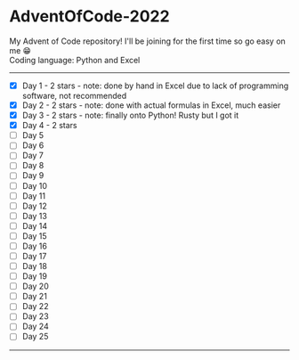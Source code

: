 # AdventOfCode-2022
My Advent of Code repository! I'll be joining for the first time so go easy on me 😁  
Coding language: Python and Excel

---
- [x] Day	1 - 2 stars - note: done by hand in Excel due to lack of programming software, not recommended
- [x] Day	2 - 2 stars - note: done with actual formulas in Excel, much easier
- [x] Day	3 - 2 stars - note: finally onto Python! Rusty but I got it
- [x] Day	4 - 2 stars
- [ ] Day	5
- [ ] Day	6
- [ ] Day	7
- [ ] Day	8
- [ ] Day	9
- [ ] Day	10
- [ ] Day	11
- [ ] Day	12
- [ ] Day	13
- [ ] Day	14
- [ ] Day	15
- [ ] Day	16
- [ ] Day	17
- [ ] Day	18
- [ ] Day	19
- [ ] Day	20
- [ ] Day	21
- [ ] Day	22
- [ ] Day	23
- [ ] Day	24
- [ ] Day	25
---
